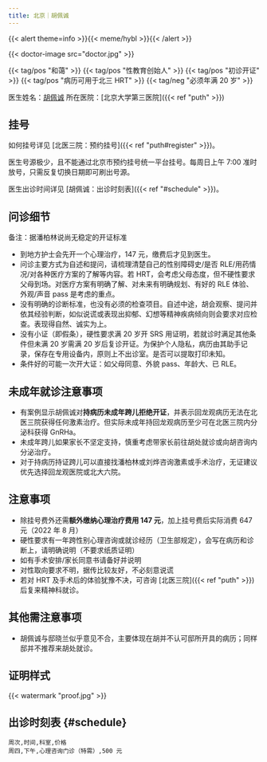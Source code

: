 ```yaml
---
title: 北京｜胡佩诚
---
```


{{< alert theme=info >}}{{< meme/hybl >}}{{< /alert >}}

{{< doctor-image src="doctor.jpg" >}}

{{< tag/pos "和蔼" >}} {{< tag/pos "性教育创始人" >}}
{{< tag/pos "初诊开证" >}} {{< tag/pos "病历可用于北三 HRT" >}}
{{< tag/neg "必须年满 20 岁" >}}

医生姓名：[胡佩诚](https://www.haodf.com/doctor/12034.html)
所在医院：[北京大学第三医院]({{< ref "puth" >}})

## 挂号

如何挂号详见 [北医三院：预约挂号]({{< ref "puth#register" >}})。

医生号源极少，且不能通过北京市预约挂号统一平台挂号。每周日上午 7:00 准时放号，只需反复切换日期即可刷出号源。

医生出诊时间详见 [胡佩诚：出诊时刻表]({{< ref "#schedule" >}})。

## 问诊细节

备注：据潘柏林说尚无稳定的开证标准

- 到地方护士会先开一个心理治疗，147 元，缴费后才见到医生。
- 问诊主要方式为自述和提问，请梳理清楚自己的性别障碍史/是否 RLE/用药情况/对各种医疗方案的了解等内容。若 HRT，会考虑父母态度，但不硬性要求父母到场。对医疗方案有明确了解、对未来有明确规划、有好的 RLE 体验、外观/声音 pass 是考虑的重点。
- 没有明确的诊断标准，也没有必须的检查项目。自述中途，胡会观察、提问并依其经验判断，如似说谎或表现出抑郁、幻想等精神疾病倾向则会要求对应检查。表现得自然、诚实为上。
- 没有小证（即假条），硬性要求满 20 岁开 SRS 用证明，若就诊时满足其他条件但未满 20 岁需满 20 岁后复诊开证。为保护个人隐私，病历由其助手记录，保存在专用设备内，原则上不出诊室。是否可以提取打印未知。
- 条件好的可能一次开大证：如父母同意、外貌 pass、年龄大、已 RLE。

## 未成年就诊注意事项

- 有案例显示胡佩诚对**持病历未成年跨儿拒绝开证**，并表示回龙观病历无法在北医三院获得任何激素治疗。但实际未成年持回龙观病历至少可在北医三院内分泌科获得 GnRHa。
- 未成年跨儿如果家长不坚定支持，慎重考虑带家长前往胡处就诊或向胡咨询内分泌治疗。
- 对于持病历持证跨儿可以直接找潘柏林或刘烨咨询激素或手术治疗，无证建议优先选择回龙观医院或北大六院。

## 注意事项

- 除挂号费外还需**额外缴纳心理治疗费用 147 元**，加上挂号费后实际消费 647 元（2022 年 8 月）
- 硬性要求有一年跨性别心理咨询或就诊经历（卫生部规定），会写在病历和诊断上，请明确说明（不要求纸质证明）
- 如有手术安排/家长同意书请备好并说明
- 对性取向要求不明，据传比较友好，不必刻意说谎
- 若对 HRT 及手术后的体验犹豫不决，可咨询 [北医三院]({{< ref "puth" >}}) 后复来精神科就诊。

## 其他需注意事项

- 胡佩诚与邸晓兰似乎意见不合，主要体现在胡并不认可邸所开具的病历；同样邸并不推荐来胡处就诊。

## 证明样式

{{< watermark "proof.jpg" >}}

## 出诊时刻表 {#schedule}

```csv
周次,时间,科室,价格
周四,下午,心理咨询门诊（特需）,500 元
```
